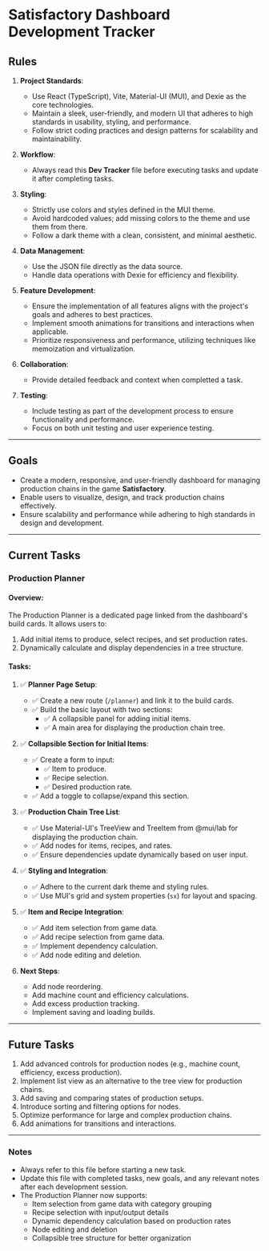 # **Satisfactory Dashboard Development Tracker**

## **Rules**

1. **Project Standards**:
   - Use React (TypeScript), Vite, Material-UI (MUI), and Dexie as the core technologies.
   - Maintain a sleek, user-friendly, and modern UI that adheres to high standards in usability, styling, and performance.
   - Follow strict coding practices and design patterns for scalability and maintainability.

2. **Workflow**:
   - Always read this **Dev Tracker** file before executing tasks and update it after completing tasks.

3. **Styling**:
   - Strictly use colors and styles defined in the MUI theme.
   - Avoid hardcoded values; add missing colors to the theme and use them from there.
   - Follow a dark theme with a clean, consistent, and minimal aesthetic.

4. **Data Management**:
   - Use the JSON file directly as the data source.
   - Handle data operations with Dexie for efficiency and flexibility.

5. **Feature Development**:
   - Ensure the implementation of all features aligns with the project's goals and adheres to best practices.
   - Implement smooth animations for transitions and interactions when applicable.
   - Prioritize responsiveness and performance, utilizing techniques like memoization and virtualization.

6. **Collaboration**:
   - Provide detailed feedback and context when completted a task.

7. **Testing**:
   - Include testing as part of the development process to ensure functionality and performance.
   - Focus on both unit testing and user experience testing.

---

## **Goals**
- Create a modern, responsive, and user-friendly dashboard for managing production chains in the game **Satisfactory**.
- Enable users to visualize, design, and track production chains effectively.
- Ensure scalability and performance while adhering to high standards in design and development.

---

## **Current Tasks**

### **Production Planner**
#### Overview:
The Production Planner is a dedicated page linked from the dashboard's build cards. It allows users to:
1. Add initial items to produce, select recipes, and set production rates.
2. Dynamically calculate and display dependencies in a tree structure.

#### Tasks:
1. ✅ **Planner Page Setup**:
   - ✅ Create a new route (`/planner`) and link it to the build cards.
   - ✅ Build the basic layout with two sections:
     - ✅ A collapsible panel for adding initial items.
     - ✅ A main area for displaying the production chain tree.

2. ✅ **Collapsible Section for Initial Items**:
   - ✅ Create a form to input:
     - ✅ Item to produce.
     - ✅ Recipe selection.
     - ✅ Desired production rate.
   - ✅ Add a toggle to collapse/expand this section.

3. ✅ **Production Chain Tree List**:
   - ✅ Use Material-UI's TreeView and TreeItem from @mui/lab for displaying the production chain.
   - ✅ Add nodes for items, recipes, and rates.
   - ✅ Ensure dependencies update dynamically based on user input.

4. ✅ **Styling and Integration**:
   - ✅ Adhere to the current dark theme and styling rules.
   - ✅ Use MUI's grid and system properties (`sx`) for layout and spacing.

5. ✅ **Item and Recipe Integration**:
   - ✅ Add item selection from game data.
   - ✅ Add recipe selection from game data.
   - ✅ Implement dependency calculation.
   - ✅ Add node editing and deletion.

6. **Next Steps**:
   - Add node reordering.
   - Add machine count and efficiency calculations.
   - Add excess production tracking.
   - Implement saving and loading builds.

---

## **Future Tasks**
1. Add advanced controls for production nodes (e.g., machine count, efficiency, excess production).
2. Implement list view as an alternative to the tree view for production chains.
3. Add saving and comparing states of production setups.
4. Introduce sorting and filtering options for nodes.
5. Optimize performance for large and complex production chains.
6. Add animations for transitions and interactions.

---

### **Notes**
- Always refer to this file before starting a new task.
- Update this file with completed tasks, new goals, and any relevant notes after each development session.
- The Production Planner now supports:
  - Item selection from game data with category grouping
  - Recipe selection with input/output details
  - Dynamic dependency calculation based on production rates
  - Node editing and deletion
  - Collapsible tree structure for better organization
